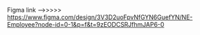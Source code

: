 Figma link -->>>>>  https://www.figma.com/design/3V3D2uoFpvNfGYN6GuefYN/NE-Employee?node-id=0-1&p=f&t=9zEODCSRJfhmJAP6-0
